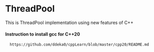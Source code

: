 # ThreadPool
This is ThreadPool implementation using new features of C++

#### Instruction to install gcc for C++20
      https://github.com/ddeka0/cppLearn/blob/master/cpp20/README.md
